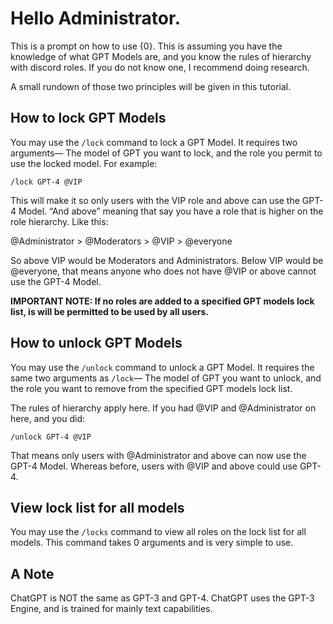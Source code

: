 # Hello Administrator.

This is a prompt on how to use {0}.
This is assuming you have the knowledge of what GPT Models are, and you know the rules of hierarchy with discord roles. If you do not know one, I recommend doing research.

A small rundown of those two principles will be given in this tutorial.

## How to lock GPT Models

You may use the `/lock` command to lock a GPT Model. It requires two arguments— The model of GPT you want to lock, and the role you permit to use the locked model. For example:

`/lock GPT-4 @VIP`

This will make it so only users with the VIP role and above can use the GPT-4 Model.
“And above” meaning that say you have a role that is higher on the role hierarchy. Like this:

@Administrator > @Moderators > @VIP > @everyone

So above VIP would be Moderators and Administrators. Below VIP would be @everyone, that means anyone who does not have @VIP or above cannot use the GPT-4 Model.

**IMPORTANT NOTE: If no roles are added to a specified GPT models lock list, is will be permitted to be used by all users.**

## How to unlock GPT Models

You may use the `/unlock` command to unlock a GPT Model. It requires the same two arguments as `/lock`— The model of GPT you want to unlock, and the role you want to remove from the specified GPT models lock list.

The rules of hierarchy apply here. If you had @VIP and @Administrator on here, and you did:

`/unlock GPT-4 @VIP`

That means only users with @Administrator and above can now use the GPT-4 Model. Whereas before, users with @VIP and above could use GPT-4.

## View lock list for all models

You may use the `/locks` command to view all roles on the lock list for all models. This command takes 0 arguments and is very simple to use.

## A Note

ChatGPT is NOT the same as GPT-3 and GPT-4. ChatGPT uses the GPT-3 Engine, and is trained for mainly text capabilities.